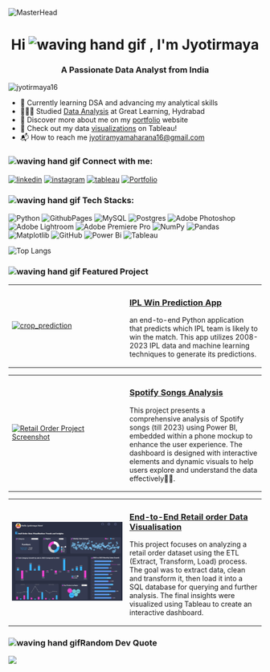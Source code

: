 ![MasterHead](https://github.com/jyotirmaya16/jyotirmaya16/assets/146333462/5973538b-7a59-4789-830b-8283157edc74)
<h1 align="center">Hi <img src="https://github.com/jyotirmaya16/jyotirmaya16/assets/146333462/1422cc4f-9117-4cd2-bdb6-22792cf354fb" alt="waving hand gif" width="35"/> , I'm Jyotirmaya</h1>
<h3 align="center"> A Passionate Data Analyst from India</h3>
<p align="left"> <img src="https://komarev.com/ghpvc/?username=jyotirmaya16" alt="jyotirmaya16" /> </p>

- 🔭  Currently learning DSA and advancing my analytical skills
- 👨🏻‍🎓  Studied [Data Analysis](https://olympus1.mygreatlearning.com/certificate/VEEDVPSG) at Great Learning, Hydrabad
- 👀  Discover more about me on my [portfolio](https://jyotirmaya16.github.io/portfolio.github.io/) website
- 🌷  Check out my data [visualizations](https://public.tableau.com/app/profile/jyotirmaya.maharana/vizzes) on Tableau!
- 📬  How to reach me [jyotiramyamaharana16@gmail.com](mailto:jyotiramyamaharana@example.com)

<h3 align="left"><img src="https://github.com/jyotirmaya16/jyotirmaya16/assets/146333462/3a69c50f-e1b3-4481-a24e-c82b30c04302" alt="waving hand gif" width="35"/> Connect with me:</h3>
<p align="left">
<a href="https://www.linkedin.com/in/jyotirmaya-maharana-a32333299" target="blank"><img align="center" src="https://github.com/jyotirmaya16/jyotirmaya16/assets/146333462/ba826ab4-7b04-4aa3-85bf-6e8806c59950" alt="linkedin" height="auto" width="60" /></a>
<a href="https://www.instagram.com/jyotirmayamaharana" target="blank"><img align="center" src="https://github.com/jyotirmaya16/jyotirmaya16/assets/146333462/654bd059-f6aa-4ed1-a203-08e406d78798" alt="instagram" height="auto" width="60" /></a>
<a href="https://public.tableau.com/app/profile/jyotirmaya.maharana/vizzes"><img align="center" src="https://github.com/jyotirmaya16/jyotirmaya16/assets/146333462/475e5f4d-aaba-42e1-9a7e-b5f21d925f87" alt="tableau" height="auto" width="60" /></a>
<a href="https://jyotirmaya16.github.io/portfolio.github.io/"><img align="center" src="https://github.com/jyotirmaya16/jyotirmaya16/assets/146333462/4ed4c65b-144f-4d94-a662-286dc8cb0347" alt="Portfolio" height="auto" width="60" /></a>
</p>

<h3 align="left"><img src="https://github.com/jyotirmaya16/jyotirmaya16/assets/146333462/28e73636-ddbe-4f65-b0bf-a28186e3f0c1" alt="waving hand gif" width="30"/> Tech Stacks:</h3>

![Python](https://img.shields.io/badge/python-3670A0?style=for-the-badge&logo=python&logoColor=ffdd54) ![GithubPages](https://img.shields.io/badge/github%20pages-121013?style=for-the-badge&logo=github&logoColor=white) ![MySQL](https://img.shields.io/badge/mysql-4479A1.svg?style=for-the-badge&logo=mysql&logoColor=white) ![Postgres](https://img.shields.io/badge/postgres-%23316192.svg?style=for-the-badge&logo=postgresql&logoColor=white) ![Adobe Photoshop](https://img.shields.io/badge/adobe%20photoshop-%2331A8FF.svg?style=for-the-badge&logo=adobe%20photoshop&logoColor=white) ![Adobe Lightroom](https://img.shields.io/badge/Adobe%20Lightroom-31A8FF.svg?style=for-the-badge&logo=Adobe%20Lightroom&logoColor=white) ![Adobe Premiere Pro](https://img.shields.io/badge/Adobe%20Premiere%20Pro-9999FF.svg?style=for-the-badge&logo=Adobe%20Premiere%20Pro&logoColor=white) ![NumPy](https://img.shields.io/badge/numpy-%23013243.svg?style=for-the-badge&logo=numpy&logoColor=white) ![Pandas](https://img.shields.io/badge/pandas-%23150458.svg?style=for-the-badge&logo=pandas&logoColor=white) ![Matplotlib](https://img.shields.io/badge/Matplotlib-%23ffffff.svg?style=for-the-badge&logo=Matplotlib&logoColor=black) ![GitHub](https://img.shields.io/badge/github-%23121011.svg?style=for-the-badge&logo=github&logoColor=white) ![Power Bi](https://img.shields.io/badge/power_bi-F2C811?style=for-the-badge&logo=powerbi&logoColor=black) ![Tableau](https://img.shields.io/badge/Tableau-E97627?style=for-the-badge&logo=tableau&logoColor=white)

![Top Langs](https://github-readme-stats.vercel.app/api/top-langs/?username=jyotirmaya16&hide_progress=true&layout=compact&title_color=02becf&text_color=ffffff&bg_color=1e2235&border_color=444444) <br/>

<h3 align="left"><img src="https://github.com/jyotirmaya16/jyotirmaya16/assets/146333462/316da22d-795b-4bce-afc1-d62403b95aca" alt="waving hand gif" width="35"/> Featured Project</h3>

<table>
  <tr>
    <td width="220">
      <a href="https://github.com/jyotirmaya16/IPL_Win_Prediction?tab=readme-ov-file#ipl-win-prediction-app" target="_blank">
        <img src="https://github.com/jyotirmaya16/jyotirmaya16/assets/146333462/4000f85f-d730-4cfe-92c2-4a6b87b46c06" alt="crop_prediction" width=auto>
      </a>
    </td>
    <td>
      <h3>
        <a href="https://github.com/jyotirmaya16/IPL_Win_Prediction?tab=readme-ov-file#ipl-win-prediction-app" target="_blank">IPL Win Prediction App</a>
      </h3>
      <p>an end-to-end Python application that predicts which IPL team is likely to win the match. This app utilizes 2008-2023 IPL data and machine learning techniques to generate its predictions.</p>
    </td>
  </tr>
</table>

<table>
  <tr>
    <td width="220">
      <a href="https://github.com/jyotirmaya16/Spotify_analysis_usning_Powerbi?tab=readme-ov-file#spotify-songs-analysis" target="_blank">
        <img src="https://github.com/jyotirmaya16/Spotify_analysis_usning_Powerbi/assets/146333462/8257a24f-d338-4e73-9e22-59750da3c083" alt="Retail Order Project Screenshot" width=auto>
      </a>
    </td>
    <td>
      <h3>
        <a href="https://github.com/jyotirmaya16/Spotify_analysis_usning_Powerbi?tab=readme-ov-file#spotify-songs-analysis" target="_blank">Spotify Songs Analysis</a>
      </h3>
      <p>This project presents a comprehensive analysis of Spotify songs (till 2023) using Power BI, embedded within a phone mockup to enhance the user experience. The dashboard is designed with interactive elements and dynamic visuals to help users explore and understand the data effectively🎵🎵.</p>
    </td>
  </tr>
</table>

<table>
  <tr>
    <td width="220">
      <a href="https://github.com/jyotirmaya16/end_to_end_project_retail_order" target="_blank">
        <img src="https://github.com/jyotirmaya16/end_to_end_project_retail_order/blob/main/preview.jpg?raw=true" alt="Retail Order Project Screenshot" width=auto>
      </a>
    </td>
    <td>
      <h3>
        <a href="https://github.com/jyotirmaya16/end_to_end_project_retail_order" target="_blank">End-to-End Retail order Data Visualisation</a>
      </h3>
      <p>This project focuses on analyzing a retail order dataset using the ETL (Extract, Transform, Load) process. The goal was to extract data, clean and transform it, then load it into a SQL database for querying and further analysis. The final insights were visualized using Tableau to create an interactive dashboard.</p>
    </td>
  </tr>
</table>


<h3 align="left"><img src="https://github.com/jyotirmaya16/jyotirmaya16/assets/146333462/d4d91431-aff3-46d5-bac7-f3b331443bde" alt="waving hand gif" width="35"/>Random Dev Quote</h3>

![](https://quotes-github-readme.vercel.app/api?type=horizontal&theme=radical)





